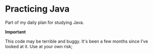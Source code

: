 # Practicing Java

Part of my daily plan for studying Java.

**Important**

This code may be terrible and buggy. It's been a few months since I've looked at it. Use at your own risk;
